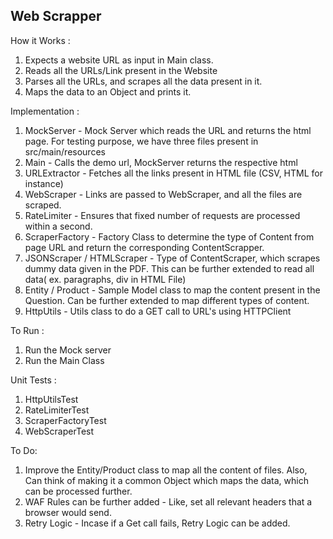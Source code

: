 Web Scrapper
-------------
How it Works :
1. Expects a website URL as input in Main class.
2. Reads all the URLs/Link present in the Website
3. Parses all the URLs, and scrapes all the data present in it.
4. Maps the data to an Object and prints it.

Implementation :
1. MockServer - Mock Server which reads the URL and returns the html page.
   For testing purpose, we have three files present in src/main/resources
2. Main - Calls the demo url, MockServer returns the respective html
3. URLExtractor - Fetches all the links present in HTML file (CSV, HTML for instance)
4. WebScraper - Links are passed to WebScraper, and all the files are scraped.
5. RateLimiter - Ensures that fixed number of requests are processed within a second.
6. ScraperFactory - Factory Class to determine the type of Content from page URL and return the corresponding ContentScrapper.
7. JSONScraper / HTMLScraper - Type of ContentScraper, which scrapes dummy data given in the PDF.
   This can be further extended to read all data( ex. paragraphs, div in HTML File)
8. Entity / Product - Sample Model class to map the content present in the Question.
   Can be further extended to map different types of content.
9. HttpUtils - Utils class to do a GET call to URL's using HTTPClient

To Run :
1. Run the Mock server
2. Run the Main Class

Unit Tests :
1. HttpUtilsTest
2. RateLimiterTest
3. ScraperFactoryTest
4. WebScraperTest

To Do:
1. Improve the Entity/Product class to map all the content of files.
   Also, Can think of making it a common Object which maps the data, which can be processed further.
2. WAF Rules can be further added - Like, set all relevant headers that a browser would send.
3. Retry Logic - Incase if a Get call fails, Retry Logic can be added.

